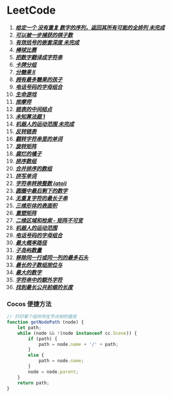 # LeetCode

1. **_[给定一个 没有重复 数字的序列，返回其所有可能的全排列 未完成](./javascript/LeetCode/AllPermutation(unfinished).js)_**
2. **_[可以被一步捕获的棋子数](./javascript/LeetCode/AvailableCatchOfVehicles.js)_**
3. **_[有效括号的嵌套深度 未完成](./javascript/LeetCode/BacketsNestDepth(unfinished).js)_**
4. **_[棒球比赛](./javascript/LeetCode/BaseBallGame.js)_**
5. **_[把数字翻译成字符串](./javascript/LeetCode/BaShuZiFanYiChengZiFuChuanLcof.js)_**
6. **_[卡牌分组](./javascript/LeetCode/CardsAreGrouped.js)_**
7. **_[分糖果 II](./javascript/LeetCode/DistributeCandiesToPeople.js)_**
8. **_[拥有最多糖果的孩子](./javascript/LeetCode/KidsWithTheGreatestNumberOfCandies.js)_**
9. **_[电话号码的字母组合](./javascript/LeetCode/LetterCombinationsOfTelephoneNumbers.js)_**
10. **_[生命游戏](./javascript/LeetCode/LiveGame.js)_**
11. **_[按摩师](./javascript/LeetCode/Massager.js)_**
12. **_[链表的中间结点](./javascript/LeetCode/MiddleOfTheLinkedList.js)_**
13. **_[未知算法题 1](./javascript/LeetCode/oddOrEvenArr.js)_**
14. **_[机器人的运动范围 未完成](./javascript/LeetCode/RangeOfMotionOfTheRobot(unfinished).js)_**
15. **_[反转链表](./javascript/LeetCode/ReverseLinkedList.js)_**
16. **_[翻转字符串里的单词](./javascript/LeetCode/ReverseWordInAString.js)_**
17. **_[旋转矩阵](./javascript/LeetCode/RotationMatrix.js)_**
18. **_[腐烂的橘子](./javascript/LeetCode/RottingOranges.js)_**
19. **_[排序数组](./javascript/LeetCode/SortAnArray.js)_**
20. **_[合并排序的数组](./javascript/LeetCode/SortedMergeLcci.js)_**
21. **_[拼写单词](./javascript/LeetCode/SpellWord.js)_**
22. **_[字符串转换整数 (atoi)](<./javascript/LeetCode/String-convertedIntegers(ATOI).js>)_**
23. **_[圆圈中最后剩下的数字](./javascript/LeetCode/TheLastNumberLeftInTheCircle.js)_**
24. **_[无重复字符的最长子串](./javascript/LeetCode/TheOldestStringWithoutRepeatingCharacters.js)_**
25. **_[三维形体的表面积](./javascript/LeetCode/ThreeDimensionalSuperficialArea.js)_**
26. **_[重塑矩阵](./javascript/LeetCode/ReshapeTheMatrix.js)_**
27. **_[二维区域和检索 - 矩阵不可变](./javascript/LeetCode/RangeSumQuery2dImmutable.js)_**
28. **_[机器人的运动范围](./javascript/LeetCode/RangeOfMotionOfTheRobot.js)_**
29. **_[电话号码的字母组合](./javascript/LeetCode/TelephoneNumberCombination.js)_**
30. **_[最大概率路径](./javascript/LeetCode/1514_PathWithMaximumProbability.js)_**
31. **_[子岛屿数量](./javascript/LeetCode/1905_CountSubIslands.js)_**
32. **_[移除同一行或同一列的最多石头](./javascript/LeetCode/947_MostStonesRemovedWithSameRowOrColumn.js)_**
33. **_[最长的子数组按位与](./javascript/LeetCode/2419_LongestSubarrayWithMaximumBitwiseAND.js)_**
34. **_[最大的数字](./javascript/LeetCode/179_LargestNumber.js)_**
35. **_[字符串中的额外字符](./javascript/LeetCode/2707_ExtraCharactersInAString.js)_**
36. **_[找到最长公共前缀的长度](./javascript/LeetCode/3043_FindTheLengthOfTheLongestCommonPrefix.js)_**

### Cocos 便捷方法

```JavaScript
// 打印某个组件所在节点树的路径
function getNodePath (node) {
    let path;
    while (node && !(node instanceof cc.Scene)) {
        if (path) {
            path = node.name + '/' + path;
        }
        else {
            path = node.name;
        }
        node = node.parent;
    }
    return path;
}
```
